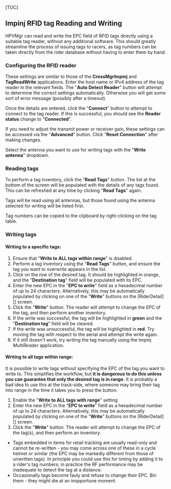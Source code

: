 [TOC]

## Impinj RFID tag Reading and Writing

HPVMgr can read and write the EPC field of RFID tags directly using a suitable tag reader, without any additional software.  This should greatly streamline the process of issuing tags to racers, as tag numbers can be taken directly from the rider database without having to enter them by hand.

### Configuring the RFID reader

These settings are similar to those of the **CrossMgrImpinj** and **TagReadWrite** applications.  Enter the host name or IPv4 address of the tag reader in the relevant fields.  The "**Auto Detect Reader**" button will attempt to determine the correct settings automatically.  Otherwise you will get some sort of error message (possibly after a timeout).

Once the details are entered, click the "**Connect**" button to attempt to connect to the tag reader.  If this is successful, you should see the **Reader status** change to "**Connected**".

If you need to adjust the transmit power or receiver gain, these settings can be accessed via the "**Advanced**" button.  Click "**Reset Connection**" after making changes.

Select the antenna you want to use for writing tags with the "**Write antenna**" dropdown.

### Reading tags

To perform a tag inventory, click the "**Read Tags**" button.  The list at the bottom of the screen will be populated with the details of any tags found.  This can be refreshed at any time by clicking "**Read Tags**" again.

Tags will be read using all antennas, but those found using the antenna selected for writing will be listed first.

Tag numbers can be copied to the clipboard by right-clicking on the tag table.

### Writing tags

#### Writing to a specific tags:

1. Ensure that "**Write to ALL tags within range**" is disabled.
1. Perform a tag inventory using the "**Read Tags**" button, and ensure the tag you want to overwrite appears in the list.
1. Click on the row of the desired tag.  It should be highlighted in orange, and the "**Destination tag**" field will be populated with its EPC.
1. Enter the new EPC in the "**EPC to write**" field as a hexadecimal number of up to 24 characters.  Alternatively, this may be automatically populated by clicking on one of the "**Write**" buttons on the [RiderDetail][] screen.
1. Click the "**Write**" button.  The reader will attempt to change the EPC of the tag, and then perform another inventory.
1. If the write was successful, the tag will be highlighted in **green** and the "**Destination tag**" field will be cleared.
1. If the write was unsuccessful, the tag will be highlighted in **red**.  Try moving the tag with respect to the aerial and attempt the write again. 
1. If it still doesn't work, try writing the tag manually using the Impinj *MultiReader* application.

#### Writing to all tags within range:

It is possible to write tags without specifying the EPC of the tag you want to write to.  This simplifies the workflow, but **it is dangerous to do this unless you can guarantee that only the desired tag is in range**.  It is probably a bad idea to use this at the track-side, where someone may bring their tag into range in the time it takes you to press the button.

1. Enable the "**Write to ALL tags with range**" setting
1. Enter the new EPC in the "**EPC to write**" field as a hexadecimal number of up to 24 characters.  Alternatively, this may be automatically populated by clicking on one of the "**Write**" buttons on the [RiderDetail][] screen.
1. Click the "**Write**" button.  The reader will attempt to change the EPC of the tag(s), and then perform an inventory.

* Tags embedded in items for retail tracking are usually read-only and cannot be re-written - you may come across one of these in a cycle helmet or similar (the EPC may be markedly different from those of unwritten tags).  In principle you could use this for timing by adding it to a rider's tag numbers; in practice the RF performance may be inadequate to detect the tag at a distance.
* Occasionally tags become fauly and refuse to change their EPC.  Bin them - they might die at an inopportune moment.
